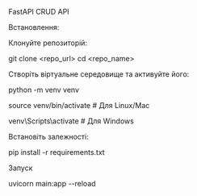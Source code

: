 FastAPI CRUD API

Встановлення:

Клонуйте репозиторій:

git clone <repo_url>
cd <repo_name>

Створіть віртуальне середовище та активуйте його:

python -m venv venv

source venv/bin/activate  # Для Linux/Mac

venv\Scripts\activate  # Для Windows

Встановіть залежності:

pip install -r requirements.txt

Запуск

uvicorn main:app --reload
